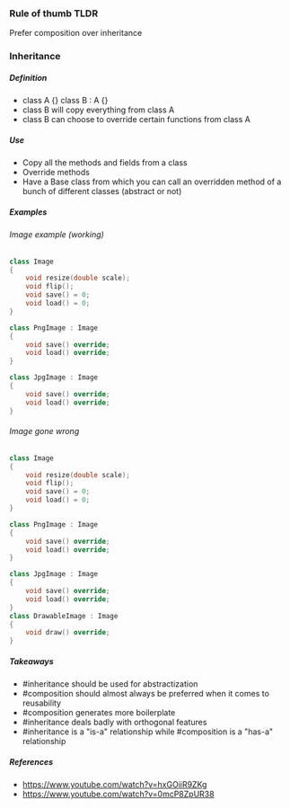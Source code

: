 ### Rule of thumb TLDR
Prefer composition over inheritance

### Inheritance
##### Definition
- class A {} class B : A {}
- class B will copy everything from class A
- class B can choose to override certain functions from class A
##### Use
- Copy all the methods and fields from a class
- Override methods
- Have a Base class from which you can call an overridden method of a bunch of different classes (abstract or not)
##### Examples
###### Image example (working)
```cpp
class Image
{
	void resize(double scale);
	void flip();
	void save() = 0;
	void load() = 0;
}

class PngImage : Image
{
	void save() override;
	void load() override;
}

class JpgImage : Image
{
	void save() override;
	void load() override;
}
```
###### Image gone wrong
```cpp
class Image
{
	void resize(double scale);
	void flip();
	void save() = 0;
	void load() = 0;
}

class PngImage : Image
{
	void save() override;
	void load() override;
}

class JpgImage : Image
{
	void save() override;
	void load() override;
}
class DrawableImage : Image
{
	void draw() override;
}
```

##### Takeaways

- #inheritance should be used for abstractization
- #composition should almost always be preferred when it comes to reusability
- #composition generates more boilerplate
- #inheritance deals badly with orthogonal features
- #inheritance is a "is-a" relationship while #composition is a "has-a" relationship
##### References
- https://www.youtube.com/watch?v=hxGOiiR9ZKg
- https://www.youtube.com/watch?v=0mcP8ZpUR38